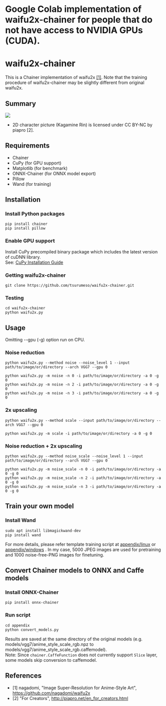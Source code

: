 # Google Colab implementation of waifu2x-chainer for people that do not have access to NVIDIA GPUs (CUDA).

# waifu2x-chainer

This is a Chainer implementation of waifu2x [[1]](https://github.com/nagadomi/waifu2x).
Note that the training procedure of waifu2x-chainer may be slightly different from original waifu2x.

## Summary

![](images/summery.png)

- 2D character picture (Kagamine Rin) is licensed under CC BY-NC by piapro [2].

## Requirements

  - Chainer
  - CuPy (for GPU support)
  - Matplotlib (for benchmark)
  - ONNX-Chainer (for ONNX model export)
  - Pillow
  - Wand (for training)

## Installation

### Install Python packages
```
pip install chainer
pip install pillow
```

### Enable GPU support

Install CuPy precompiled binary package which includes the latest version of cuDNN library.  
See: [CuPy Installation Guide](https://docs-cupy.chainer.org/en/stable/install.html#install-cupy)

### Getting waifu2x-chainer
```
git clone https://github.com/tsurumeso/waifu2x-chainer.git
```

### Testing
```
cd waifu2x-chainer
python waifu2x.py
```

## Usage

Omitting --gpu (-g) option run on CPU.

### Noise reduction
```
python waifu2x.py --method noise --noise_level 1 --input path/to/image/or/directory --arch VGG7 --gpu 0

python waifu2x.py -m noise -n 0 -i path/to/image/or/directory -a 0 -g 0
python waifu2x.py -m noise -n 2 -i path/to/image/or/directory -a 0 -g 0
python waifu2x.py -m noise -n 3 -i path/to/image/or/directory -a 0 -g 0
```

### 2x upscaling
```
python waifu2x.py --method scale --input path/to/image/or/directory --arch VGG7 --gpu 0

python waifu2x.py -m scale -i path/to/image/or/directory -a 0 -g 0
```

### Noise reduction + 2x upscaling
```
python waifu2x.py --method noise_scale --noise_level 1 --input path/to/image/or/directory --arch VGG7 --gpu 0

python waifu2x.py -m noise_scale -n 0 -i path/to/image/or/directory -a 0 -g 0
python waifu2x.py -m noise_scale -n 2 -i path/to/image/or/directory -a 0 -g 0
python waifu2x.py -m noise_scale -n 3 -i path/to/image/or/directory -a 0 -g 0
```

## Train your own model

### Install Wand
```
sudo apt install libmagickwand-dev
pip install wand
```

For more details, please refer template training script at
<a href="https://github.com/tsurumeso/waifu2x-chainer/tree/master/appendix/linux">appendix/linux</a>
or
<a href="https://github.com/tsurumeso/waifu2x-chainer/tree/master/appendix/windows">appendix/windows</a>
. In my case, 5000 JPEG images are used for pretraining and 1000 noise-free-PNG images for finetuning.

## Convert Chainer models to ONNX and Caffe models

### Install ONNX-Chainer
```
pip install onnx-chainer
```

### Run script
```
cd appendix
python convert_models.py
```

Results are saved at the same directory of the original models
(e.g. models/vgg7/anime_style_scale_rgb.npz to models/vgg7/anime_style_scale_rgb.caffemodel).  
Note: Since `chainer.CaffeFunction` does not currently support `Slice` layer, some models skip conversion to caffemodel.

## References

- [1] nagadomi, "Image Super-Resolution for Anime-Style Art", https://github.com/nagadomi/waifu2x
- [2] "For Creators", http://piapro.net/en_for_creators.html

